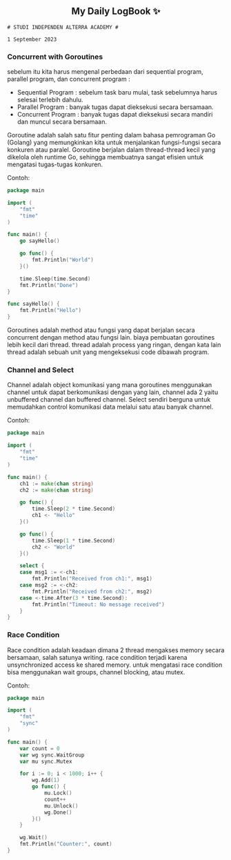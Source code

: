 <h2 align="center">My Daily LogBook ✨</h2>

```
# STUDI INDEPENDEN ALTERRA ACADEMY #

1 September 2023
```

### Concurrent with Goroutines

sebelum itu kita harus mengenal perbedaan dari sequential program, parallel program, dan concurrent program :

- Sequential Program : sebelum task baru mulai, task sebelumnya harus selesai terlebih dahulu.
- Parallel Program : banyak tugas dapat dieksekusi secara bersamaan.
- Concurrent Program : banyak tugas dapat dieksekusi secara mandiri dan muncul secara bersamaan.

Goroutine adalah salah satu fitur penting dalam bahasa pemrograman Go (Golang) yang memungkinkan kita untuk menjalankan fungsi-fungsi secara konkuren atau paralel. Goroutine berjalan dalam thread-thread kecil yang dikelola oleh runtime Go, sehingga membuatnya sangat efisien untuk mengatasi tugas-tugas konkuren.

Contoh:

```go
package main

import (
	"fmt"
	"time"
)

func main() {
	go sayHello()

	go func() {
		fmt.Println("World")
	}()

	time.Sleep(time.Second)
	fmt.Println("Done")
}

func sayHello() {
	fmt.Println("Hello")
}
```

Goroutines adalah method atau fungsi yang dapat berjalan secara concurrent dengan method atau fungsi lain. biaya pembuatan goroutines lebih kecil dari thread. thread adalah process yang ringan, dengan kata lain thread adalah sebuah unit yang mengeksekusi code dibawah program.

### Channel and Select

Channel adalah object komunikasi yang mana goroutines menggunakan channel untuk dapat berkomunikasi dengan yang lain, channel ada 2 yaitu unbuffered channel dan buffered channel. Select sendiri berguna untuk memudahkan control komunikasi data melalui satu atau banyak channel.

Contoh:

```go
package main

import (
	"fmt"
	"time"
)

func main() {
	ch1 := make(chan string)
	ch2 := make(chan string)

	go func() {
		time.Sleep(2 * time.Second)
		ch1 <- "Hello"
	}()

	go func() {
		time.Sleep(1 * time.Second)
		ch2 <- "World"
	}()

	select {
	case msg1 := <-ch1:
		fmt.Println("Received from ch1:", msg1)
	case msg2 := <-ch2:
		fmt.Println("Received from ch2:", msg2)
	case <-time.After(3 * time.Second):
		fmt.Println("Timeout: No message received")
	}
}

```

### Race Condition

Race condition adalah keadaan dimana 2 thread mengakses memory secara bersamaan, salah satunya writing. race condition terjadi karena unsynchronized access ke shared memory. untuk mengatasi race condition bisa menggunakan wait groups, channel blocking, atau mutex.

Contoh:

```go
package main

import (
	"fmt"
	"sync"
)

func main() {
	var count = 0
	var wg sync.WaitGroup
	var mu sync.Mutex

	for i := 0; i < 1000; i++ {
		wg.Add(1)
		go func() {
			mu.Lock()
			count++
			mu.Unlock()
			wg.Done()
		}()
	}

	wg.Wait()
	fmt.Println("Counter:", count)
}

```
